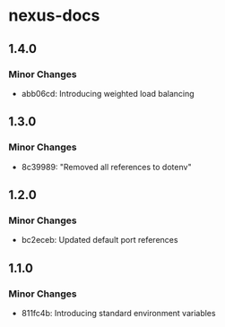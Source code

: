 # nexus-docs

## 1.4.0

### Minor Changes

- abb06cd: Introducing weighted load balancing

## 1.3.0

### Minor Changes

- 8c39989: "Removed all references to dotenv"

## 1.2.0

### Minor Changes

- bc2eceb: Updated default port references

## 1.1.0

### Minor Changes

- 811fc4b: Introducing standard environment variables
